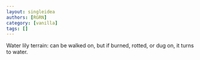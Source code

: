 ```yaml
---
layout: singleidea
authors: [RGRN]
category: [vanilla]
tags: []
---
```

Water lily terrain: can be walked on, but if burned, rotted, or dug on, it turns to water.

